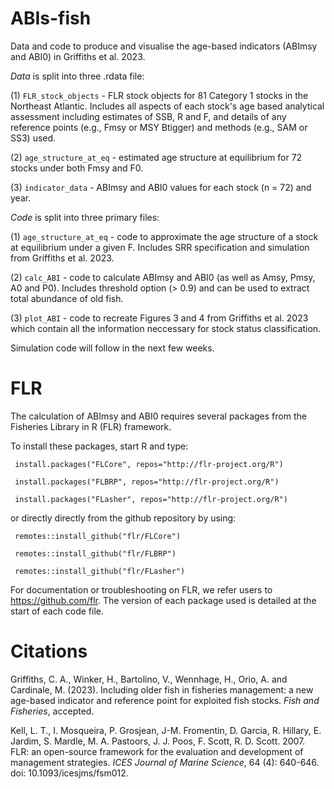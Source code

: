 # ABIs-fish
Data and code to produce and visualise the age-based indicators (ABImsy and ABI0) in Griffiths et al. 2023. 

*Data* is split into three .rdata file:

(1) `FLR_stock_objects` - FLR stock objects for 81 Category 1 stocks in the Northeast Atlantic. Includes all aspects of each stock's age based analytical assessment including estimates of SSB, R and F, and details of any reference points (e.g., Fmsy or MSY Btigger) and methods (e.g., SAM or SS3) used. 

(2) `age_structure_at_eq` - estimated age structure at equilibrium for 72 stocks under both Fmsy and F0.

(3) `indicator_data` - ABImsy and ABI0 values for each stock (n = 72) and year.

*Code* is split into three primary files:

(1) `age_structure_at_eq` - code to approximate the age structure of a stock at equilibrium under a given F. Includes SRR specification and simulation from Griffiths et al. 2023. 

(2) `calc_ABI` - code to calculate ABImsy and ABI0 (as well as Amsy, Pmsy, A0 and P0). Includes threshold option (> 0.9) and can be used to extract total abundance of old fish. 

(3) `plot_ABI` - code to recreate Figures 3 and 4 from Griffiths et al. 2023 which contain all the information neccessary for stock status classification.

Simulation code will follow in the next few weeks. 

# FLR
The calculation of ABImsy and ABI0 requires several packages from the Fisheries Library in R (FLR) framework. 

To install these packages, start R and type:
 ``` 
  install.packages("FLCore", repos="http://flr-project.org/R")
  
  install.packages("FLBRP", repos="http://flr-project.org/R")
  
  install.packages("FLasher", repos="http://flr-project.org/R")
 ``` 
or directly directly from the github repository by using:
 ``` 
  remotes::install_github("flr/FLCore")
  
  remotes::install_github("flr/FLBRP")
  
  remotes::install_github("flr/FLasher")
 ``` 
For documentation or troubleshooting on FLR, we refer users to https://github.com/flr. The version of each package used is detailed at the start of each code file. 

# Citations
Griffiths, C. A., Winker, H., Bartolino, V., Wennhage, H., Orio, A. and Cardinale, M. (2023). Including older fish in fisheries management: a new age-based indicator and reference point for exploited fish stocks. *Fish and Fisheries*, accepted. 

Kell, L. T., I. Mosqueira, P. Grosjean, J-M. Fromentin, D. Garcia, R. Hillary, E. Jardim, S. Mardle, M. A. Pastoors, J. J. Poos, F. Scott, R. D. Scott. 2007. FLR: an open-source framework for the evaluation and development of management strategies. *ICES Journal of Marine Science*, 64 (4): 640-646. doi: 10.1093/icesjms/fsm012.




